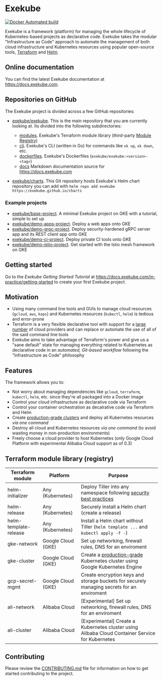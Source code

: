 # Exekube

[![Docker Automated build](https://img.shields.io/badge/hub.docker.com-automated-blue.svg?style=flat-square)](https://hub.docker.com/r/ilyasotkov/exekube/)

Exekube is a framework (platform) for managing the whole lifecycle of Kubernetes-based projects as declarative code. Exekube takes the modular "Infrastructure as Code" approach to automate the management of both cloud infrastructure and Kubernetes resources using popular open-source tools, [Terraform](https://terraform.io) and [Helm](https://helm.sh).

## Online documentation

You can find the latest Exekube documentation at <https://docs.exekube.com>.

## Repositories on GitHub

The Exekube project is divided across a few GitHub repositories:

- [exekube/exekube](/). This is the main repository that you are currently looking at. Its divided into the following subdirectories:

    - [modules](/). Exekube's Terraform module library (third-party [Module Registry](/))
    - [cli](/). Exekube's CLI (written in Go) for commands like `xk up`, `xk down`, etc.
    - [dockerfiles](/). Exekube's Dockerfiles (`exekube/exekube:<version>-<tag>`)
    - [docs](/) Markdown documentation source for https://docs.exekube.com

- [exekube/charts](/). This Git repository hosts Exekube's Helm chart repository you can add with `helm repo add exekube https://exekube.github.io/charts`

### Example projects

- [exekube/base-project](https://github.com/exekube/base-project). A minimal Exekube project on GKE with a tutorial, simple to set up
- [exekube/demo-apps-project](https://github.com/exekube/demo-grpc-project). Deploy a web apps onto GKE
- [exekube/demo-grpc-project](https://github.com/exekube/demo-grpc-project). Deploy security-hardened gRPC server app and its REST client app onto GKE
- [exekube/demo-ci-project](https://github.com/exekube/demo-ci-project). Deploy private CI tools onto GKE
- [exekube/demo-istio-project](https://github.com/exekube/demo-istio-project). Get started with the Istio mesh framework on GKE

## Getting started

Go to the *Exekube Getting Started Tutorial* at https://docs.exekube.com/in-practice/getting-started to create your first Exekube project.

## Motivation

- Using many command line tools and GUIs to manage cloud resources (`gcloud`, `aws`, `kops`) and Kubernetes resources (`kubectl`, `helm`) is tedious and error-prone
- Terraform is a very flexible declarative tool with support for a [large number](https://www.terraform.io/docs/providers/index.html) of cloud providers and can replace or automate the use of all of the said command line tools
- Exekube aims to take advantage of Terraform's power and give us a "sane default" state for managing everything related to Kubernetes as declarative code in an *automated, Git-based workflow* following the "Infrastructure as Code" philosophy

## Features

The framework allows you to:

- Not worry about managing dependencies like `gcloud`, `terraform`, `kubectl`, `helm`, etc. since they're all packaged into a Docker image
- Control your cloud infrastructure as declarative code via Terraform
- Control your container orchestration as decalrative code via Terraform and Helm
- Create [production-grade clusters](https://cloud.google.com/solutions/prep-kubernetes-engine-for-prod) and deploy all Kubernetes resources *via one command*
- Destroy all cloud and Kubernetes resources *via one command* (to avoid wasting money in non-production environments)
- Freely choose a cloud provider to host Kubernetes (only Google Cloud Platform with experimental Alibaba Cloud support as of 0.3)

## Terraform module library (registry)

| Terraform module | Platform | Purpose |
| --- | --- | --- |
| helm-initializer | Any (Kubernetes) | Deploy Tiller into any namespace following [security best practices](https://github.com/kubernetes/helm/blob/master/docs/securing_installation.md) |
| helm-release | Any (Kubernetes) | Securely install a Helm chart (create a release) |
| helm-template-release | Any (Kubernetes) | Install a Helm chart without Tiller (`helm template ...` and `kubectl apply -f -`) |
| gke-network | Google Cloud (GKE) | Set up networking, firewall rules, DNS for an enviroment |
| gke-cluster | Google Cloud (GKE) | Create a [production-grade](https://cloud.google.com/solutions/prep-kubernetes-engine-for-prod) Kubernetes cluster using Google Kubernetes Engine |
| gcp-secret-mgmt | Google Cloud (GKE) | Create encryption keys and storage buckets for securely managing secrets for an enviroment |
| ali-network | Alibaba Cloud | [Experimental] Set up networking, firewall rules, DNS for an enviroment |
| ali-cluster | Alibaba Cloud | [Experimental] Create a Kubernetes cluster using Alibaba Cloud Container Service for Kubernetes |

## Contributing

Please review the [CONTRIBUTING.md](/) file for information on how to get started contributing to the project.
